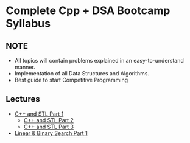 # Complete Cpp + DSA Bootcamp Syllabus

## NOTE
- All topics will contain problems explained in an easy-to-understand manner.
- Implementation of all Data Structures and Algorithms.
- Best guide to start Competitive Programming

## Lectures

- [C++ and STL Part 1](https://mega.nz/file/JjAnXaBB#6xpui6otknyGnhepMA3GFejvOT_7nlAVBcC4x_ZcRJs)
  - [C++ and STL Part 2](https://mega.nz/file/R2gW1JSJ#Y7louN5kf3P18KtKSQ4IgiFe0U_LY-T1Lj2pRxD3Xec)
  - [C++ and STL Part 3](https://mega.nz/file/A75mDCyT#1iQxJq-iTrCIvp0uOEIVwQx_PcXmxorloJ9P6e0RtlY)
- [Linear & Binary Search Part 1](https://www.youtube.com/watch?v=yTN9bq1ljKU)
